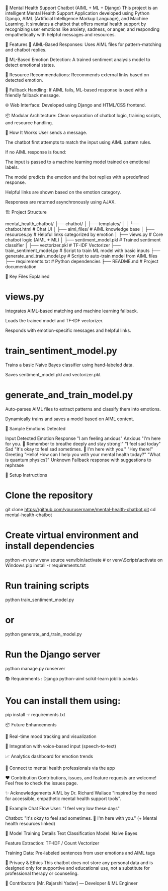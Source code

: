 🧠 Mental Health Support Chatbot (AIML + ML + Django)
This project is an intelligent Mental Health Support Application developed using Python Django, AIML (Artificial Intelligence Markup Language), and Machine Learning. It simulates a chatbot that offers mental health support by recognizing user emotions like anxiety, sadness, or anger, and responding empathetically with helpful messages and resources.

🌟 Features
🤖 AIML-Based Responses: Uses AIML files for pattern-matching and chatbot replies.

🧠 ML-Based Emotion Detection: A trained sentiment analysis model to detect emotional states.

🔗 Resource Recommendations: Recommends external links based on detected emotion.

💬 Fallback Handling: If AIML fails, ML-based response is used with a friendly fallback message.

🌐 Web Interface: Developed using Django and HTML/CSS frontend.

📦 Modular Architecture: Clean separation of chatbot logic, training scripts, and resource handling.

🚀 How It Works
User sends a message.

The chatbot first attempts to match the input using AIML pattern rules.

If no AIML response is found:

The input is passed to a machine learning model trained on emotional labels.

The model predicts the emotion and the bot replies with a predefined response.

Helpful links are shown based on the emotion category.

Responses are returned asynchronously using AJAX.

🏗️ Project Structure

mental_health_chatbot/
├── chatbot/
│   ├── templates/
│   │   └── chatbot.html         # Chat UI
│   ├── aiml_files/              # AIML knowledge base
│   ├── resources.py             # Helpful links categorized by emotion
│   ├── views.py                 # Core chatbot logic (AIML + ML)
│   ├── sentiment_model.pkl      # Trained sentiment classifier
│   ├── vectorizer.pkl           # TF-IDF Vectorizer
├── train_sentiment_model.py     # Script to train ML model with basic inputs
├── generate_and_train_model.py  # Script to auto-train model from AIML files
├── requirements.txt             # Python dependencies
├── README.md                    # Project documentation

📁 Key Files Explained

# views.py
Integrates AIML-based matching and machine learning fallback.

Loads the trained model and TF-IDF vectorizer.

Responds with emotion-specific messages and helpful links.

# train_sentiment_model.py
Trains a basic Naive Bayes classifier using hand-labeled data.

Saves sentiment_model.pkl and vectorizer.pkl.

# generate_and_train_model.py
Auto-parses AIML files to extract patterns and classify them into emotions.

Dynamically trains and saves a model based on AIML content.

🧪 Sample Emotions Detected

Input	Detected Emotion	Response
"I am feeling anxious"	Anxious	"I'm here for you. 🌈 Remember to breathe deeply and stay strong!"
"I feel sad today"	Sad	"It's okay to feel sad sometimes. 💙 I'm here with you."
"Hey there!"	Greeting	"Hello! How can I help you with your mental health today?"
"What is quantum physics?"	Unknown	Fallback response with suggestions to rephrase

🧰 Setup Instructions
# Clone the repository

git clone https://github.com/yourusername/mental-health-chatbot.git
cd mental-health-chatbot

# Create virtual environment and install dependencies

python -m venv venv
source venv/bin/activate  # or venv\Scripts\activate on Windows
pip install -r requirements.txt

# Run training scripts

python train_sentiment_model.py
# or
python generate_and_train_model.py

# Run the Django server
python manage.py runserver

📚 Requirements : 
Django
python-aiml
scikit-learn
joblib
pandas

# You can install them using:
pip install -r requirements.txt

📦 Future Enhancements

🌈 Real-time mood tracking and visualization

🧩 Integration with voice-based input (speech-to-text)

📈 Analytics dashboard for emotion trends

🤝 Connect to mental health professionals via the app

❤️ Contribution
Contributions, issues, and feature requests are welcome!
Feel free to check the issues page.

✨ Acknowledgements
AIML by Dr. Richard Wallace
"Inspired by the need for accessible, empathetic mental health support tools".

💬 Example Chat Flow
User: "I feel very low these days"

Chatbot: "It's okay to feel sad sometimes. 💙 I'm here with you."
(+ Mental health resources linked)

🧪 Model Training Details
Text Classification Model: Naive Bayes

Feature Extraction: TF-IDF / Count Vectorizer

Training Data: Pre-labeled sentences from user emotions and AIML tags

🔐 Privacy & Ethics
This chatbot does not store any personal data and is designed only for supportive and educational use, not a substitute for professional therapy or counseling.

🙌 Contributors
[Mr. Rajarshi Yadav] — Developer & ML Engineer